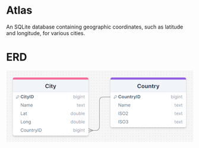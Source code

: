 # Atlas
An SQLite database containing geographic coordinates, such as latitude and longitude, for various cities.

# ERD
![Example Image](https://raw.githubusercontent.com/SalvatoreAmaddio/Atlas/main/ERD.png)
